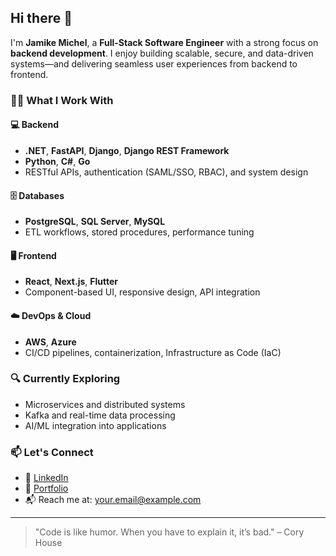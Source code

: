 ## Hi there 👋

I'm **Jamike Michel**, a **Full-Stack Software Engineer** with a strong focus on **backend development**. I enjoy building scalable, secure, and data-driven systems—and delivering seamless user experiences from backend to frontend.

### 👨‍💻 What I Work With

#### 💻 Backend
- **.NET**, **FastAPI**, **Django**, **Django REST Framework**
- **Python**, **C#**, **Go**
- RESTful APIs, authentication (SAML/SSO, RBAC), and system design

#### 🗄️ Databases
- **PostgreSQL**, **SQL Server**, **MySQL**
- ETL workflows, stored procedures, performance tuning

#### 🖥️ Frontend
- **React**, **Next.js**, **Flutter**
- Component-based UI, responsive design, API integration

#### ☁️ DevOps & Cloud
- **AWS**, **Azure**
- CI/CD pipelines, containerization, Infrastructure as Code (IaC)

### 🔍 Currently Exploring
- Microservices and distributed systems
- Kafka and real-time data processing
- AI/ML integration into applications

### 📫 Let's Connect
- 🔗 [LinkedIn](https://www.linkedin.com/in/YOUR-LINK)
- 💼 [Portfolio](https://YOUR-PORTFOLIO-LINK.com)
- 📬 Reach me at: your.email@example.com

---

> "Code is like humor. When you have to explain it, it’s bad." – Cory House
